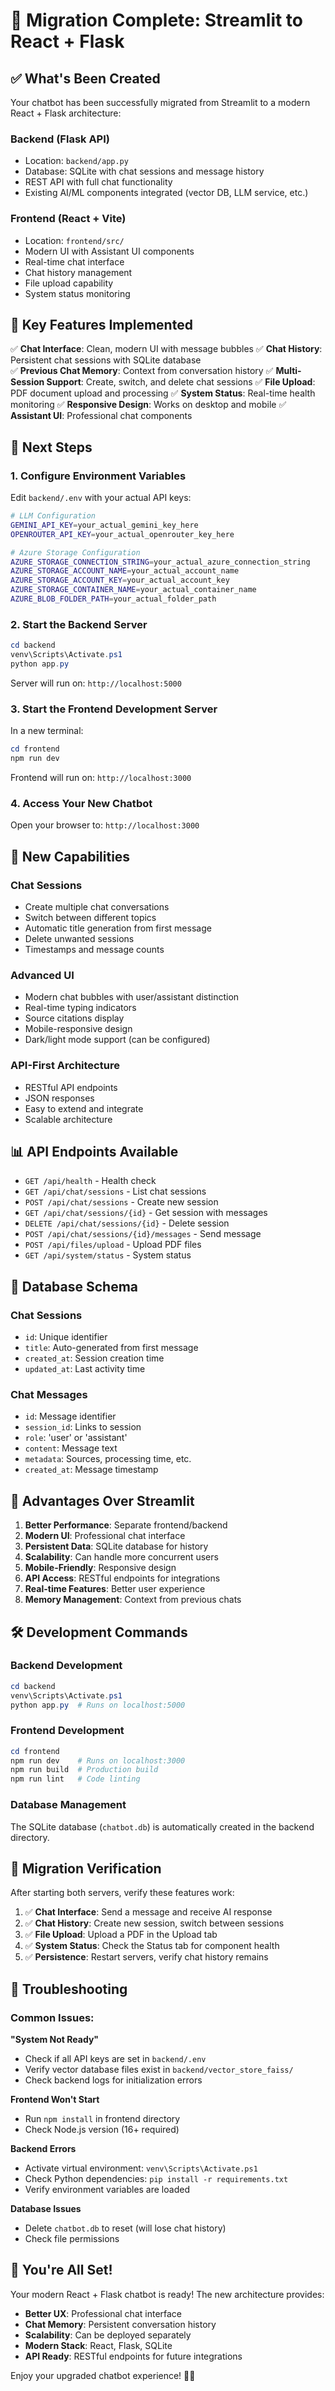 # 🚀 Migration Complete: Streamlit to React + Flask

## ✅ What's Been Created

Your chatbot has been successfully migrated from Streamlit to a modern React + Flask architecture:

### **Backend (Flask API)**
- Location: `backend/app.py`
- Database: SQLite with chat sessions and message history
- REST API with full chat functionality
- Existing AI/ML components integrated (vector DB, LLM service, etc.)

### **Frontend (React + Vite)**
- Location: `frontend/src/`
- Modern UI with Assistant UI components
- Real-time chat interface
- Chat history management
- File upload capability
- System status monitoring

## 🎯 Key Features Implemented

✅ **Chat Interface**: Clean, modern UI with message bubbles
✅ **Chat History**: Persistent chat sessions with SQLite database  
✅ **Previous Chat Memory**: Context from conversation history
✅ **Multi-Session Support**: Create, switch, and delete chat sessions
✅ **File Upload**: PDF document upload and processing
✅ **System Status**: Real-time health monitoring
✅ **Responsive Design**: Works on desktop and mobile
✅ **Assistant UI**: Professional chat components

## 🔧 Next Steps

### 1. **Configure Environment Variables**
Edit `backend/.env` with your actual API keys:

```bash
# LLM Configuration
GEMINI_API_KEY=your_actual_gemini_key_here
OPENROUTER_API_KEY=your_actual_openrouter_key_here

# Azure Storage Configuration  
AZURE_STORAGE_CONNECTION_STRING=your_actual_azure_connection_string
AZURE_STORAGE_ACCOUNT_NAME=your_actual_account_name
AZURE_STORAGE_ACCOUNT_KEY=your_actual_account_key
AZURE_STORAGE_CONTAINER_NAME=your_actual_container_name
AZURE_BLOB_FOLDER_PATH=your_actual_folder_path
```

### 2. **Start the Backend Server**
```powershell
cd backend
venv\Scripts\Activate.ps1
python app.py
```
Server will run on: `http://localhost:5000`

### 3. **Start the Frontend Development Server**
In a new terminal:
```powershell
cd frontend
npm run dev
```
Frontend will run on: `http://localhost:3000`

### 4. **Access Your New Chatbot**
Open your browser to: `http://localhost:3000`

## 🌟 New Capabilities

### **Chat Sessions**
- Create multiple chat conversations
- Switch between different topics
- Automatic title generation from first message
- Delete unwanted sessions
- Timestamps and message counts

### **Advanced UI**
- Modern chat bubbles with user/assistant distinction
- Real-time typing indicators
- Source citations display
- Mobile-responsive design
- Dark/light mode support (can be configured)

### **API-First Architecture**
- RESTful API endpoints
- JSON responses
- Easy to extend and integrate
- Scalable architecture

## 📊 API Endpoints Available

- `GET /api/health` - Health check
- `GET /api/chat/sessions` - List chat sessions
- `POST /api/chat/sessions` - Create new session
- `GET /api/chat/sessions/{id}` - Get session with messages
- `DELETE /api/chat/sessions/{id}` - Delete session
- `POST /api/chat/sessions/{id}/messages` - Send message
- `POST /api/files/upload` - Upload PDF files
- `GET /api/system/status` - System status

## 🔧 Database Schema

### Chat Sessions
- `id`: Unique identifier
- `title`: Auto-generated from first message
- `created_at`: Session creation time
- `updated_at`: Last activity time

### Chat Messages  
- `id`: Message identifier
- `session_id`: Links to session
- `role`: 'user' or 'assistant'
- `content`: Message text
- `metadata`: Sources, processing time, etc.
- `created_at`: Message timestamp

## 🚀 Advantages Over Streamlit

1. **Better Performance**: Separate frontend/backend
2. **Modern UI**: Professional chat interface
3. **Persistent Data**: SQLite database for history
4. **Scalability**: Can handle more concurrent users
5. **Mobile-Friendly**: Responsive design
6. **API Access**: RESTful endpoints for integrations
7. **Real-time Features**: Better user experience
8. **Memory Management**: Context from previous chats

## 🛠️ Development Commands

### Backend Development
```powershell
cd backend
venv\Scripts\Activate.ps1
python app.py  # Runs on localhost:5000
```

### Frontend Development
```powershell
cd frontend
npm run dev    # Runs on localhost:3000
npm run build  # Production build
npm run lint   # Code linting
```

### Database Management
The SQLite database (`chatbot.db`) is automatically created in the backend directory.

## 🔄 Migration Verification

After starting both servers, verify these features work:

1. ✅ **Chat Interface**: Send a message and receive AI response
2. ✅ **Chat History**: Create new session, switch between sessions
3. ✅ **File Upload**: Upload a PDF in the Upload tab
4. ✅ **System Status**: Check the Status tab for component health
5. ✅ **Persistence**: Restart servers, verify chat history remains

## 🚨 Troubleshooting

### Common Issues:

**"System Not Ready"**
- Check if all API keys are set in `backend/.env`
- Verify vector database files exist in `backend/vector_store_faiss/`
- Check backend logs for initialization errors

**Frontend Won't Start**
- Run `npm install` in frontend directory
- Check Node.js version (16+ required)

**Backend Errors**
- Activate virtual environment: `venv\Scripts\Activate.ps1`
- Check Python dependencies: `pip install -r requirements.txt`
- Verify environment variables are loaded

**Database Issues**
- Delete `chatbot.db` to reset (will lose chat history)
- Check file permissions

## 🎉 You're All Set!

Your modern React + Flask chatbot is ready! The new architecture provides:

- **Better UX**: Professional chat interface
- **Chat Memory**: Persistent conversation history  
- **Scalability**: Can be deployed separately
- **Modern Stack**: React, Flask, SQLite
- **API Ready**: RESTful endpoints for future integrations

Enjoy your upgraded chatbot experience! 🤖✨
